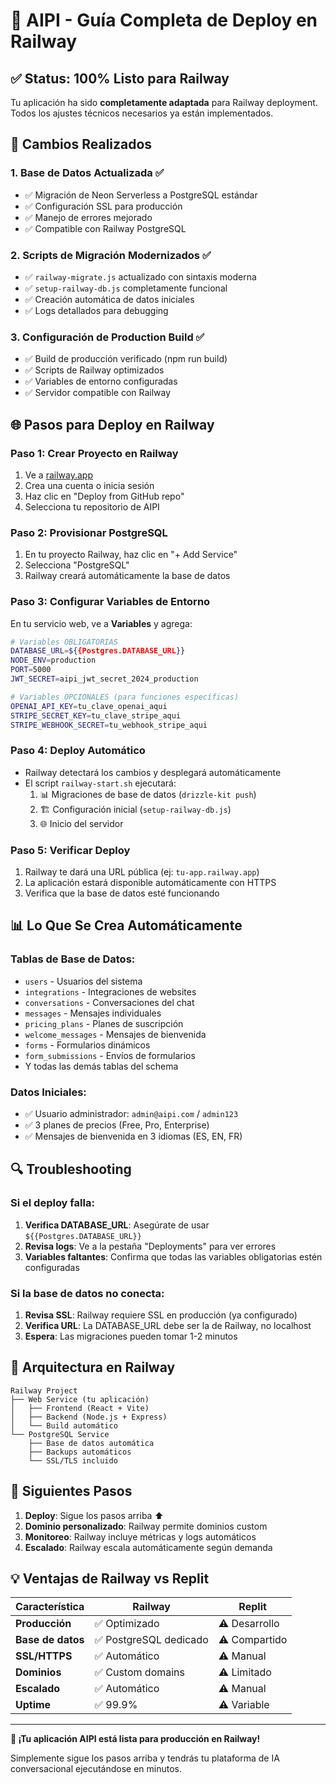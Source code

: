# 🚀 AIPI - Guía Completa de Deploy en Railway

## ✅ Status: 100% Listo para Railway

Tu aplicación ha sido **completamente adaptada** para Railway deployment. Todos los ajustes técnicos necesarios ya están implementados.

## 🔧 Cambios Realizados

### 1. **Base de Datos Actualizada** ✅
- ✅ Migración de Neon Serverless a PostgreSQL estándar
- ✅ Configuración SSL para producción
- ✅ Manejo de errores mejorado
- ✅ Compatible con Railway PostgreSQL

### 2. **Scripts de Migración Modernizados** ✅
- ✅ `railway-migrate.js` actualizado con sintaxis moderna
- ✅ `setup-railway-db.js` completamente funcional
- ✅ Creación automática de datos iniciales
- ✅ Logs detallados para debugging

### 3. **Configuración de Production Build** ✅
- ✅ Build de producción verificado (npm run build)
- ✅ Scripts de Railway optimizados
- ✅ Variables de entorno configuradas
- ✅ Servidor compatible con Railway

## 🌐 Pasos para Deploy en Railway

### **Paso 1: Crear Proyecto en Railway**
1. Ve a [railway.app](https://railway.app)
2. Crea una cuenta o inicia sesión
3. Haz clic en "Deploy from GitHub repo"
4. Selecciona tu repositorio de AIPI

### **Paso 2: Provisionar PostgreSQL**
1. En tu proyecto Railway, haz clic en "+ Add Service"
2. Selecciona "PostgreSQL"
3. Railway creará automáticamente la base de datos

### **Paso 3: Configurar Variables de Entorno**
En tu servicio web, ve a **Variables** y agrega:

```bash
# Variables OBLIGATORIAS
DATABASE_URL=${{Postgres.DATABASE_URL}}
NODE_ENV=production
PORT=5000
JWT_SECRET=aipi_jwt_secret_2024_production

# Variables OPCIONALES (para funciones específicas)
OPENAI_API_KEY=tu_clave_openai_aqui
STRIPE_SECRET_KEY=tu_clave_stripe_aqui
STRIPE_WEBHOOK_SECRET=tu_webhook_stripe_aqui
```

### **Paso 4: Deploy Automático**
- Railway detectará los cambios y desplegará automáticamente
- El script `railway-start.sh` ejecutará:
  1. 📊 Migraciones de base de datos (`drizzle-kit push`)
  2. 🏗️ Configuración inicial (`setup-railway-db.js`)
  3. 🌐 Inicio del servidor

### **Paso 5: Verificar Deploy**
1. Railway te dará una URL pública (ej: `tu-app.railway.app`)
2. La aplicación estará disponible automáticamente con HTTPS
3. Verifica que la base de datos esté funcionando

## 📊 Lo Que Se Crea Automáticamente

### **Tablas de Base de Datos:**
- `users` - Usuarios del sistema
- `integrations` - Integraciones de websites
- `conversations` - Conversaciones del chat
- `messages` - Mensajes individuales
- `pricing_plans` - Planes de suscripción
- `welcome_messages` - Mensajes de bienvenida
- `forms` - Formularios dinámicos
- `form_submissions` - Envíos de formularios
- Y todas las demás tablas del schema

### **Datos Iniciales:**
- ✅ Usuario administrador: `admin@aipi.com` / `admin123`
- ✅ 3 planes de precios (Free, Pro, Enterprise)
- ✅ Mensajes de bienvenida en 3 idiomas (ES, EN, FR)

## 🔍 Troubleshooting

### **Si el deploy falla:**
1. **Verifica DATABASE_URL**: Asegúrate de usar `${{Postgres.DATABASE_URL}}`
2. **Revisa logs**: Ve a la pestaña "Deployments" para ver errores
3. **Variables faltantes**: Confirma que todas las variables obligatorias estén configuradas

### **Si la base de datos no conecta:**
1. **Revisa SSL**: Railway requiere SSL en producción (ya configurado)
2. **Verifica URL**: La DATABASE_URL debe ser la de Railway, no localhost
3. **Espera**: Las migraciones pueden tomar 1-2 minutos

## 🎯 Arquitectura en Railway

```
Railway Project
├── Web Service (tu aplicación)
│   ├── Frontend (React + Vite)
│   ├── Backend (Node.js + Express)
│   └── Build automático
└── PostgreSQL Service
    ├── Base de datos automática
    ├── Backups automáticos
    └── SSL/TLS incluido
```

## 🚀 Siguientes Pasos

1. **Deploy**: Sigue los pasos arriba ⬆️
2. **Dominio personalizado**: Railway permite dominios custom
3. **Monitoreo**: Railway incluye métricas y logs automáticos
4. **Escalado**: Railway escala automáticamente según demanda

## 💡 Ventajas de Railway vs Replit

| Característica | Railway | Replit |
|----------------|---------|---------|
| **Producción** | ✅ Optimizado | ⚠️ Desarrollo |
| **Base de datos** | ✅ PostgreSQL dedicado | ⚠️ Compartido |
| **SSL/HTTPS** | ✅ Automático | ⚠️ Manual |
| **Dominios** | ✅ Custom domains | ⚠️ Limitado |
| **Escalado** | ✅ Automático | ⚠️ Manual |
| **Uptime** | ✅ 99.9% | ⚠️ Variable |

---

**🎉 ¡Tu aplicación AIPI está lista para producción en Railway!**

Simplemente sigue los pasos arriba y tendrás tu plataforma de IA conversacional ejecutándose en minutos.